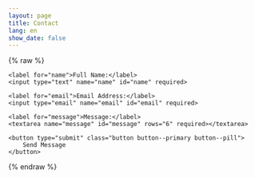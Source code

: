 ```yaml
---
layout: page
title: Contact
lang: en
show_date: false
---
```


{% raw %}
<div class="form-container">
  <form class="contact-form" action="https://formsubmit.co/rbr.pacenote.lab@gmail.com" method="POST">
    <!-- Spam protection -->
    <input type="hidden" name="_honey" style="display:none">
    <input type="hidden" name="_captcha" value="false">
    <input type="hidden" name="_next" value="{{ '/en/thank_you/' | relative_url }}">

    <label for="name">Full Name:</label>
    <input type="text" name="name" id="name" required>

    <label for="email">Email Address:</label>
    <input type="email" name="email" id="email" required>

    <label for="message">Message:</label>
    <textarea name="message" id="message" rows="6" required></textarea>

    <button type="submit" class="button button--primary button--pill">
        Send Message
    </button>
  </form>
</div>
{% endraw %}